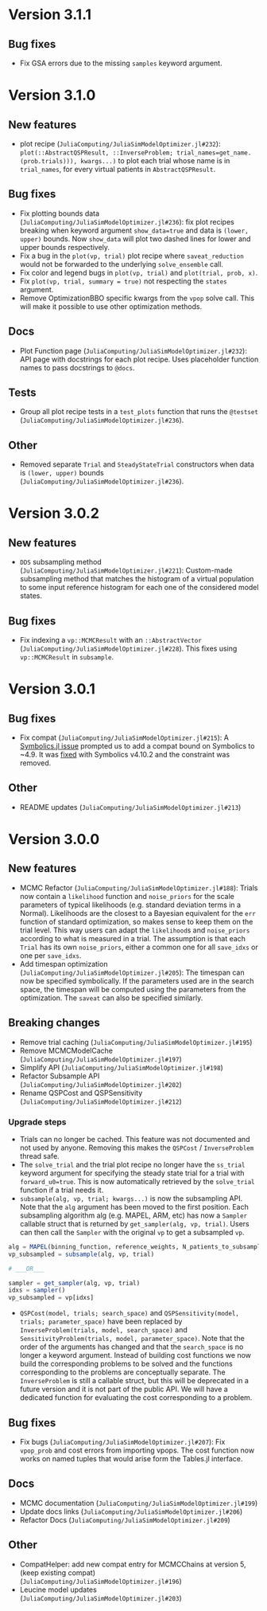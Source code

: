 # Version 3.1.1

## Bug fixes
- Fix GSA errors due to the missing `samples` keyword argument.

# Version 3.1.0

## New features
- plot recipe (`JuliaComputing/JuliaSimModelOptimizer.jl#232`): `plot(::AbstractQSPResult, ::InverseProblem; trial_names=get_name.(prob.trials))), kwargs...)` to plot each trial whose name is in `trial_names`, for every virtual patients in `AbstractQSPResult`.

## Bug fixes
- Fix plotting bounds data (`JuliaComputing/JuliaSimModelOptimizer.jl#236`): fix plot recipes breaking when keyword argument `show_data=true` and data is `(lower, upper)` bounds. Now `show_data` will plot two dashed lines for lower and upper bounds respectively.
- Fix a bug in the `plot(vp, trial)` plot recipe where `saveat_reduction` would not be forwarded to the underlying `solve_ensemble` call.
- Fix color and legend bugs in `plot(vp, trial)` and `plot(trial, prob, x)`.
- Fix `plot(vp, trial, summary = true)` not respecting the `states` argument.
- Remove OptimizationBBO specific kwargs from the `vpop` solve call. This will make it possible to use other optimization methods.

## Docs
- Plot Function page (`JuliaComputing/JuliaSimModelOptimizer.jl#232`): API page with docstrings for each plot recipe. Uses placeholder function names to pass docstrings to `@docs`.

## Tests
- Group all plot recipe tests in a `test_plots` function that runs the `@testset` (`JuliaComputing/JuliaSimModelOptimizer.jl#236`).

## Other
- Removed separate `Trial` and `SteadyStateTrial` constructors when data is `(lower, upper)` bounds (`JuliaComputing/JuliaSimModelOptimizer.jl#236`).

# Version 3.0.2

## New features
- `DDS` subsampling method (`JuliaComputing/JuliaSimModelOptimizer.jl#221`): Custom-made subsampling method that matches the histogram of a virtual population to some input reference histogram for each one of the considered model states.

## Bug fixes
- Fix indexing a `vp::MCMCResult` with an `::AbstractVector` (`JuliaComputing/JuliaSimModelOptimizer.jl#228`). This fixes using `vp::MCMCResult` in `subsample`.

# Version 3.0.1

## Bug fixes
- Fix compat (`JuliaComputing/JuliaSimModelOptimizer.jl#215`): A [Symbolics.jl issue](https://github.com/JuliaSymbolics/Symbolics.jl/issues/670) prompted us to add a compat bound on Symbolics to ~4.9. It was [fixed](https://github.com/JuliaSymbolics/Symbolics.jl/pull/671) with Symbolics v4.10.2 and the constraint was removed.

## Other
- README updates (`JuliaComputing/JuliaSimModelOptimizer.jl#213`)

# Version 3.0.0

## New features
- MCMC Refactor (`JuliaComputing/JuliaSimModelOptimizer.jl#188`): Trials now contain a `likelihood` function and `noise_priors` for the scale parameters of typical likelihoods (e.g. standard deviation terms in a Normal). Likelihoods are the closest to a Bayesian equivalent for the `err` function of standard optimization, so makes sense to keep them on the trial level. This way users can adapt the `likelihood`s and `noise_priors` according to what is measured in a trial. The assumption is that each `Trial` has its own `noise_priors`, either a common one for all `save_idxs` or one per `save_idxs`.
- Add timespan optimization (`JuliaComputing/JuliaSimModelOptimizer.jl#205`): The timespan  can now be specified symbolically. If the parameters used are in the search space, the timespan will be computed using the parameters from the optimization. The `saveat` can also be specified similarly.

## Breaking changes
- Remove trial caching (`JuliaComputing/JuliaSimModelOptimizer.jl#195`)
- Remove MCMCModelCache (`JuliaComputing/JuliaSimModelOptimizer.jl#197`)
- Simplify API (`JuliaComputing/JuliaSimModelOptimizer.jl#198`)
- Refactor Subsample API (`JuliaComputing/JuliaSimModelOptimizer.jl#202`)
- Rename QSPCost and QSPSensitivity (`JuliaComputing/JuliaSimModelOptimizer.jl#212`)

### Upgrade steps
- Trials can no longer be cached. This feature was not documented and not used by anyone. Removing this makes the `QSPCost` / `InverseProblem` thread safe.
- The `solve_trial` and the trial plot recipe no longer have the `ss_trial` keyword argument for specifying the steady state trial for a trial with `forward_u0=true`. This is now automatically retrieved by the `solve_trial` function if a trial needs it.
- `subsample(alg, vp, trial; kwargs...)` is now the subsampling API. Note that the `alg` argument has been moved to the first position. Each subsampling algorithm alg (e.g. MAPEL, ARM, etc) has now a `Sampler` callable struct that is returned by `get_sampler(alg, vp, trial)`. Users can then call the `Sampler` with the original `vp` to get a subsampled `vp`.
```julia
alg = MAPEL(binning_function, reference_weights, N_patients_to_subsample)
vp_subsampled = subsample(alg, vp, trial)

# ___OR___

sampler = get_sampler(alg, vp, trial)
idxs = sampler()
vp_subsampled = vp[idxs]
```
- `QSPCost(model, trials; search_space)` and `QSPSensitivity(model, trials; parameter_space)` have been replaced by `InverseProblem(trials, model, search_space)` and `SensitivityProblem(trials, model, parameter_space)`. Note that the order of the arguments has changed and that the `search_space` is no longer a keyword argument. Instead of building cost functions we now build the corresponding problems to be solved and the functions corresponding to the problems are conceptually separate. The `InverseProblem` is still a callable struct, but this will be deprecated in a future version and it is not part of the public API. We will have a dedicated function for evaluating the cost corresponding to a problem.

## Bug fixes
- Fix bugs (`JuliaComputing/JuliaSimModelOptimizer.jl#207`): Fix `vpop_prob` and cost errors from importing vpops. The cost function now works on named tuples that would arise form the Tables.jl interface.

## Docs
- MCMC documentation (`JuliaComputing/JuliaSimModelOptimizer.jl#199`)
- Update docs links (`JuliaComputing/JuliaSimModelOptimizer.jl#206`)
- Refactor Docs (`JuliaComputing/JuliaSimModelOptimizer.jl#209`)

## Other
- CompatHelper: add new compat entry for MCMCChains at version 5, (keep existing compat) (`JuliaComputing/JuliaSimModelOptimizer.jl#196`)
- Leucine model updates (`JuliaComputing/JuliaSimModelOptimizer.jl#203`)
